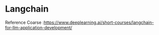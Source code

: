 # Langchain


Reference Coarse :https://www.deeplearning.ai/short-courses/langchain-for-llm-application-development/
